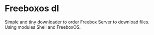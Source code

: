 # Freeboxos dl
Simple and tiny downloader to order Freebox Server to download files.
Using modules Shell and FreeboxOS.
